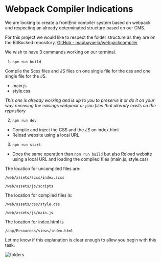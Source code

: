 # Webpack Compiler Indications

We are looking to create a frontEnd compiler system based on webpack and respecting an already determinated structure based on our CMS. 

For this project we would like to respect the folder structure as they are on the BitBucked repository.
[GitHub - maubayuelo/webpackcompiler](https://github.com/maubayuelo/webpackcompiler)

We wish to have 3 commands working on our terminal.

1. `npm run build`

Compile the Scss files and JS files on one single file for the css and one single file for the JS.	
* main.js
* style.css

*This one is already working and is up to you to preserve it or do it on your way removing the exisings webpack or json files that already exists on the repository*


2. `npm run dev`
- Compile and inject the CSS and the JS on index.html
- Reload website using a local URL


3. `npm run start`
- Does the same operation than `npm run build` but also Reload website using a local URL and loading the compiled files (main.js, style.css)


The location for uncompiled files are:

`/web/assets/scss/index.scss`

`/web/assets/js/scripts`

The location for compiled files is:

`/web/assets/css/style.css`

`/web/assets/js/main.js`

The location for index.html is

`/app/Resources/views/index.html`

Let me know if this explanation is clear enough to allow you begin with this task.


![folders](https://snipboard.io/aPH5uQ.jpg)
